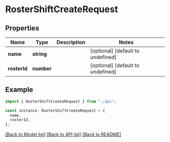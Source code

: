 # RosterShiftCreateRequest

## Properties

| Name         | Type       | Description | Notes                             |
| ------------ | ---------- | ----------- | --------------------------------- |
| **name**     | **string** |             | [optional] [default to undefined] |
| **rosterId** | **number** |             | [optional] [default to undefined] |

## Example

```typescript
import { RosterShiftCreateRequest } from "./api";

const instance: RosterShiftCreateRequest = {
  name,
  rosterId,
};
```

[[Back to Model list]](../README.md#documentation-for-models) [[Back to API list]](../README.md#documentation-for-api-endpoints) [[Back to README]](../README.md)
